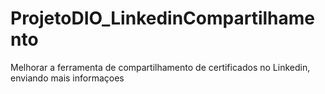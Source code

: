 # ProjetoDIO_LinkedinCompartilhamento
Melhorar a ferramenta de compartilhamento de certificados no Linkedin, enviando mais informaçoes
